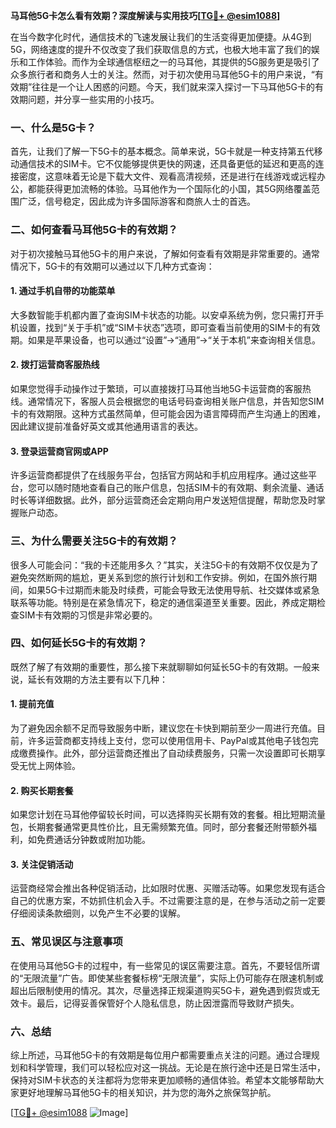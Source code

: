 **马耳他5G卡怎么看有效期？深度解读与实用技巧[[TG💪+ @esim1088](https://t.me/s/esim1088)]**

在当今数字化时代，通信技术的飞速发展让我们的生活变得更加便捷。从4G到5G，网络速度的提升不仅改变了我们获取信息的方式，也极大地丰富了我们的娱乐和工作体验。而作为全球通信枢纽之一的马耳他，其提供的5G服务更是吸引了众多旅行者和商务人士的关注。然而，对于初次使用马耳他5G卡的用户来说，“有效期”往往是一个让人困惑的问题。今天，我们就来深入探讨一下马耳他5G卡的有效期问题，并分享一些实用的小技巧。

### 一、什么是5G卡？

首先，让我们了解一下5G卡的基本概念。简单来说，5G卡就是一种支持第五代移动通信技术的SIM卡。它不仅能够提供更快的网速，还具备更低的延迟和更高的连接密度，这意味着无论是下载大文件、观看高清视频，还是进行在线游戏或远程办公，都能获得更加流畅的体验。马耳他作为一个国际化的小国，其5G网络覆盖范围广泛，信号稳定，因此成为许多国际游客和商旅人士的首选。

### 二、如何查看马耳他5G卡的有效期？

对于初次接触马耳他5G卡的用户来说，了解如何查看有效期是非常重要的。通常情况下，5G卡的有效期可以通过以下几种方式查询：

#### 1. **通过手机自带的功能菜单**
大多数智能手机都内置了查询SIM卡状态的功能。以安卓系统为例，您只需打开手机设置，找到“关于手机”或“SIM卡状态”选项，即可查看当前使用的SIM卡的有效期。如果是苹果设备，也可以通过“设置”→“通用”→“关于本机”来查询相关信息。

#### 2. **拨打运营商客服热线**
如果您觉得手动操作过于繁琐，可以直接拨打马耳他当地5G卡运营商的客服热线。通常情况下，客服人员会根据您的电话号码查询相关账户信息，并告知您SIM卡的有效期限。这种方式虽然简单，但可能会因为语言障碍而产生沟通上的困难，因此建议提前准备好英文或其他通用语言的表达。

#### 3. **登录运营商官网或APP**
许多运营商都提供了在线服务平台，包括官方网站和手机应用程序。通过这些平台，您可以随时随地查看自己的账户信息，包括SIM卡的有效期、剩余流量、通话时长等详细数据。此外，部分运营商还会定期向用户发送短信提醒，帮助您及时掌握账户动态。

### 三、为什么需要关注5G卡的有效期？

很多人可能会问：“我的卡还能用多久？”其实，关注5G卡的有效期不仅仅是为了避免突然断网的尴尬，更关系到您的旅行计划和工作安排。例如，在国外旅行期间，如果5G卡过期而未能及时续费，可能会导致无法使用导航、社交媒体或紧急联系等功能。特别是在紧急情况下，稳定的通信渠道至关重要。因此，养成定期检查SIM卡有效期的习惯是非常必要的。

### 四、如何延长5G卡的有效期？

既然了解了有效期的重要性，那么接下来就聊聊如何延长5G卡的有效期。一般来说，延长有效期的方法主要有以下几种：

#### 1. **提前充值**
为了避免因余额不足而导致服务中断，建议您在卡快到期前至少一周进行充值。目前，许多运营商都支持线上支付，您可以使用信用卡、PayPal或其他电子钱包完成缴费操作。此外，部分运营商还推出了自动续费服务，只需一次设置即可长期享受无忧上网体验。

#### 2. **购买长期套餐**
如果您计划在马耳他停留较长时间，可以选择购买长期有效的套餐。相比短期流量包，长期套餐通常更具性价比，且无需频繁充值。同时，部分套餐还附带额外福利，如免费通话分钟数或附加功能。

#### 3. **关注促销活动**
运营商经常会推出各种促销活动，比如限时优惠、买赠活动等。如果您发现有适合自己的优惠方案，不妨抓住机会入手。不过需要注意的是，在参与活动之前一定要仔细阅读条款细则，以免产生不必要的误解。

### 五、常见误区与注意事项

在使用马耳他5G卡的过程中，有一些常见的误区需要注意。首先，不要轻信所谓的“无限流量”广告。即使某些套餐标榜“无限流量”，实际上仍可能存在限速机制或超出后限制使用的情况。其次，尽量选择正规渠道购买5G卡，避免遇到假货或无效卡。最后，记得妥善保管好个人隐私信息，防止因泄露而导致财产损失。

### 六、总结

综上所述，马耳他5G卡的有效期是每位用户都需要重点关注的问题。通过合理规划和科学管理，我们可以轻松应对这一挑战。无论是在旅行途中还是日常生活中，保持对SIM卡状态的关注都将为您带来更加顺畅的通信体验。希望本文能够帮助大家更好地理解马耳他5G卡的相关知识，并为您的海外之旅保驾护航。

[[TG💪+ @esim1088](https://t.me/s/esim1088) ![Image](https://i.postimg.cc/4NQfJmqS/Snipaste-2025-05-13-00-14-12.png)]